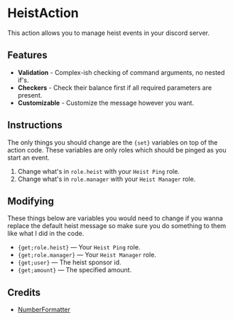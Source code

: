 # HeistAction
This action allows you to manage heist events in your discord server.

## Features
- **Validation** - Complex-ish checking of command arguments, no nested if's.
- **Checkers** - Check their balance first if all required parameters are present.
- **Customizable** - Customize the message however you want.

## Instructions
The only things you should change are the `{set}` variables on top of the action code. These variables are only roles which should be pinged as you start an event.
1. Change what's in `role.heist` with your `Heist Ping` role.
2. Change what's in `role.manager` with your `Heist Manager` role.

## Modifying
These things below are variables you would need to change if you wanna replace the default heist message so make sure you do something to them like what I did in the code.
- `{get;role.heist}` — Your `Heist Ping` role.
- `{get;role.manager}` — Your `Heist Manager` role.
- `{get;user}` — The heist sponsor id.
- `{get;amount}` — The specified amount.

## Credits
- [NumberFormatter](../../Snippets/JaM-NumberFormatter)
